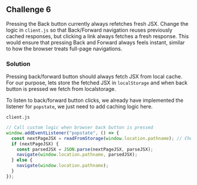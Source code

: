 ## Challenge 6

Pressing the Back button currently always refetches fresh JSX. Change the logic in `client.js` so that Back/Forward navigation reuses previously cached responses, but clicking a link always fetches a fresh response. This would ensure that pressing Back and Forward always feels instant, similar to how the browser treats full-page navigations.

### Solution

Pressing back/forward button should always fetch JSX from local cache. For our purpose, lets store the fetched JSX in `localStorage` and when back button is pressed we fetch from localstorage.

To listen to back/forward button clicks, we already have implemented the listener for `popstate`, we just need to add caching logic here.

`client.js`

```js
// Call custom logic when browser back button is pressed
window.addEventListener("popstate", () => {
  const nextPageJSX = readFromStorage(window.location.pathname); // Check if we already have the JSX in storage for this path
  if (nextPageJSX) {
    const parsedJSX = JSON.parse(nextPageJSX, parseJSX);
    navigate(window.location.pathname, parsedJSX);
  } else {
    navigate(window.location.pathname);
  }
});
```
